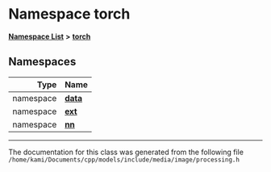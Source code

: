 

# Namespace torch



[**Namespace List**](namespaces.md) **>** [**torch**](namespacetorch.md)


















## Namespaces

| Type | Name |
| ---: | :--- |
| namespace | [**data**](namespacetorch_1_1data.md) <br> |
| namespace | [**ext**](namespacetorch_1_1ext.md) <br> |
| namespace | [**nn**](namespacetorch_1_1nn.md) <br> |





















































------------------------------
The documentation for this class was generated from the following file `/home/kami/Documents/cpp/models/include/media/image/processing.h`

